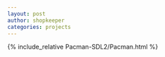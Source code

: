 ```yaml
---
layout: post
author: shopkeeper
categories: projects
---
```


{% include_relative Pacman-SDL2/Pacman.html %}
